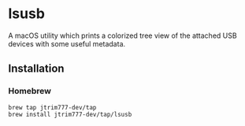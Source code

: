 # lsusb

A macOS utility which prints a colorized tree view of the attached USB devices
with some useful metadata.

## Installation

### Homebrew
```
brew tap jtrim777-dev/tap
brew install jtrim777-dev/tap/lsusb
```
